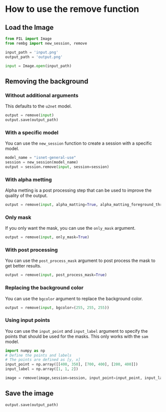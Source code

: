 # How to use the remove function

## Load the Image
```python
from PIL import Image
from rembg import new_session, remove

input_path = 'input.png'
output_path = 'output.png'

input = Image.open(input_path)
```
## Removing the background

### Without additional arguments
This defaults to the `u2net` model.
```python
output = remove(input)
output.save(output_path)
```

### With a specific model
You can use the `new_session` function to create a session with a specific model.
```python
model_name = "isnet-general-use"
session = new_session(model_name)
output = session.remove(input, session=session)
```

### With alpha metting
Alpha metting is a post processing step that can be used to improve the quality of the output.
```python
output = remove(input, alpha_matting=True, alpha_matting_foreground_threshold=270,alpha_matting_background_threshold=20, alpha_matting_erode_size=11)
```

### Only mask
If you only want the mask, you can use the `only_mask` argument.
```python
output = remove(input, only_mask=True)
```

### With post processing
You can use the `post_process_mask` argument to post process the mask to get better results.
```python
output = remove(input, post_process_mask=True)
```

### Replacing the background color
You can use the `bgcolor` argument to replace the background color.
```python
output = remove(input, bgcolor=(255, 255, 255))
```

### Using input points
You can use the `input_point` and `input_label` argument to specify the points that should be used for the masks. This only works with the `sam` model.
```python
import numpy as np
# Define the points and labels
# The points are defined as [y, x]
input_point = np.array([[400, 350], [700, 400], [200, 400]])
input_label = np.array([1, 1, 2])

image = remove(image,session=session, input_point=input_point, input_label=input_label)
```

## Save the image
```python
output.save(output_path)
```


